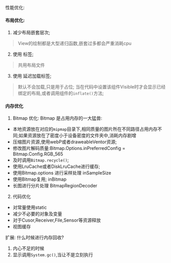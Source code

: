 性能优化:

#### 布局优化:
 1. 减少布局嵌套层次; 
 > View的绘制都是大型递归函数,嵌套过多都会严重消耗cpu

 2. 使用<include> 标签;
 > 共用布局文件

 3. 使用<ViewStub> 延迟加载标签; 
 > 默认不会加载,只是用于占位;
 > 当在代码中设置该组件Visible时才会显示已经绑定的布局,或者调用组件的`inflate()`方法;

 #### 内存优化

 1. Bitmap 优化:
 Bitmap 是占用内存的一大猛兽:
  * 本地资源放在对应的`mipmap`目录下,相同质量的图片所在不同路径占用内存不同;如果资源放在了密度小于设备密度的文件夹中,消耗内存剧增
  * 压缩图片资源,使用webP或者draweableVentor资源;
  * 修改图片解码质量:Bitmap.Options.inPreferredConfig  = Bitmap.Config.RGB_565
  * 及时调用`Bitmap.recycle()`;
  * 使用LruCache或者DiskLruCache进行缓存;
  * 使用Bitmap.options 进行采样处理 inSampleSize 
  * 使用Bitmap复用; inBitmap 
  * 长图进行分片处理  BitmapRegionDecoder 

  2. 代码优化

  * 对常量使用static
  * 减少不必要的对象及变量
  * 对于Cusor,Receiver,File,Sensor等资源释放
  * 视图缓存 



扩展: 什么时候进行内存回收?
 1. 内心不足的时候
 2. 显示调用`System.gc()`,当让不是立刻执行